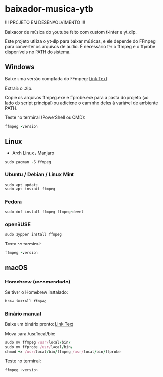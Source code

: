 # baixador-musica-ytb
!!! PROJETO EM DESENVOLVIMENTO !!!

 Baixador de música do youtube feito com custom tkinter e yt_dlp.

 Este projeto utiliza o yt-dlp
 para baixar músicas, e ele depende do FFmpeg
 para converter os arquivos de áudio.
É necessário ter o ffmpeg e o ffprobe disponíveis no PATH do sistema.

## Windows

Baixe uma versão compilada do FFmpeg:
[Link Text](https://www.gyan.dev/ffmpeg/builds/)

Extraia o .zip.

Copie os arquivos ffmpeg.exe e ffprobe.exe para a pasta do projeto (ao lado do script principal)
ou adicione o caminho deles à variável de ambiente PATH.

Teste no terminal (PowerShell ou CMD):

```ruby
ffmpeg -version
```

## Linux
* Arch Linux / Manjaro
```ruby
sudo pacman -S ffmpeg
```

### Ubuntu / Debian / Linux Mint
```ruby
sudo apt update
sudo apt install ffmpeg
```

### Fedora
```ruby
sudo dnf install ffmpeg ffmpeg-devel
```

### openSUSE
```ruby
sudo zypper install ffmpeg
```


Teste no terminal:

```ruby
ffmpeg -version
```

## macOS
### Homebrew (recomendado)

Se tiver o Homebrew instalado:

```ruby
brew install ffmpeg
```

### Binário manual

Baixe um binário pronto:
[Link Text](https://evermeet.cx/ffmpeg/)

Mova para /usr/local/bin:

```ruby
sudo mv ffmpeg /usr/local/bin/
sudo mv ffprobe /usr/local/bin/
chmod +x /usr/local/bin/ffmpeg /usr/local/bin/ffprobe
```


Teste no terminal:

```ruby
ffmpeg -version
```